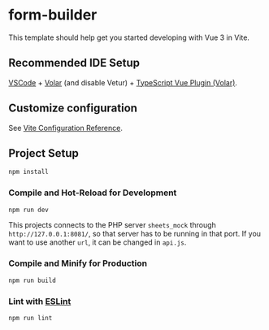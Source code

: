 # form-builder

This template should help get you started developing with Vue 3 in Vite.

## Recommended IDE Setup

[VSCode](https://code.visualstudio.com/) + [Volar](https://marketplace.visualstudio.com/items?itemName=Vue.volar) (and disable Vetur) + [TypeScript Vue Plugin (Volar)](https://marketplace.visualstudio.com/items?itemName=Vue.vscode-typescript-vue-plugin).

## Customize configuration

See [Vite Configuration Reference](https://vitejs.dev/config/).

## Project Setup

```sh
npm install
```

### Compile and Hot-Reload for Development

```sh
npm run dev
```

This projects connects to the PHP server `sheets_mock` through `http://127.0.0.1:8081/`, so that server has to be running in that port. If you want to use another `url`, it can be changed in `api.js`.

### Compile and Minify for Production

```sh
npm run build
```

### Lint with [ESLint](https://eslint.org/)

```sh
npm run lint
```
